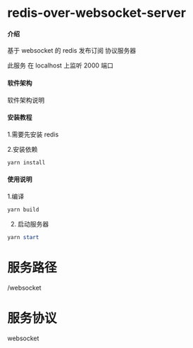 # redis-over-websocket-server

#### 介绍

基于 websocket 的 redis 发布订阅 协议服务器

此服务 在 localhost 上监听 2000 端口

#### 软件架构

软件架构说明

#### 安装教程

1.需要先安装 redis

2.安装依赖

```powershell
yarn install
```

#### 使用说明

1.编译

```powershell
yarn build
```

2. 启动服务器

```powershell
yarn start
```

# 服务路径

/websocket

# 服务协议

websocket
